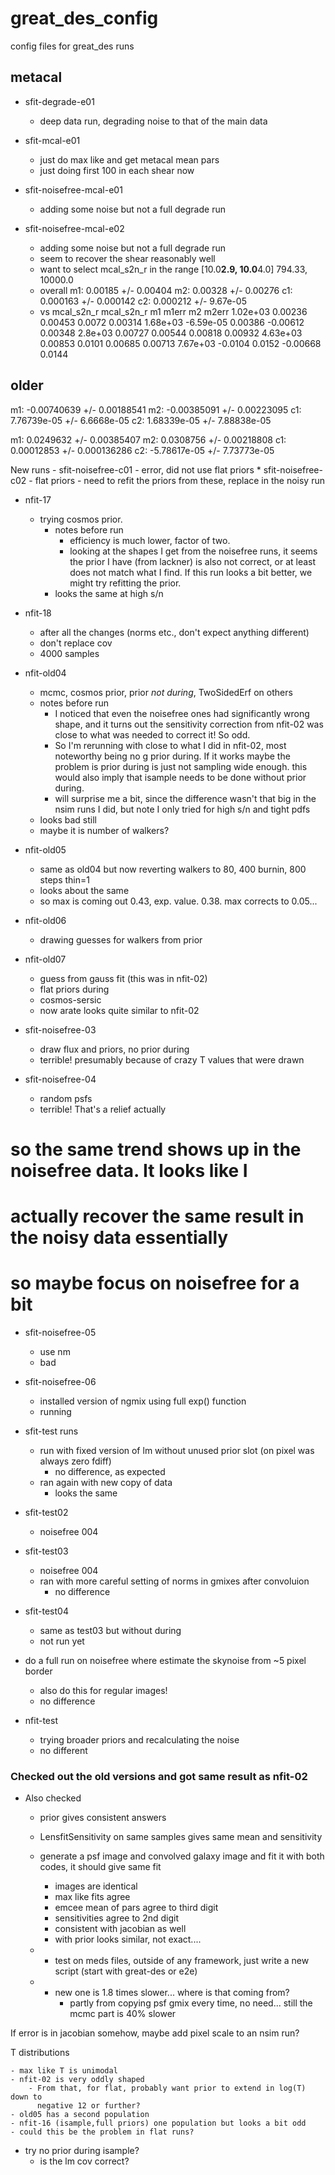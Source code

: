 # great_des_config
config files for great_des runs

metacal
--------
- sfit-degrade-e01
    - deep data run, degrading noise to that of the main
      data
- sfit-mcal-e01
    - just do max like and get metacal mean pars
    - just doing first 100 in each shear now

- sfit-noisefree-mcal-e01
    - adding some noise but not a full degrade run
- sfit-noisefree-mcal-e02
    - adding some noise but not a full degrade run
    - seem to recover the shear reasonably well
    - want to select mcal_s2n_r in the range
        [10.0**2.9,  10.0**4.0]
        794.33, 10000.0 
    - overall
        m1: 0.00185 +/- 0.00404
        m2: 0.00328 +/- 0.00276
        c1: 0.000163 +/- 0.000142
        c2: 0.000212 +/- 9.67e-05
    - vs mcal_s2n_r
    mcal_s2n_r         m1      m1err         m2      m2err
      1.02e+03    0.00236    0.00453     0.0072    0.00314
      1.68e+03  -6.59e-05    0.00386   -0.00612    0.00348
       2.8e+03    0.00727    0.00544    0.00818    0.00932
      4.63e+03    0.00853     0.0101    0.00685    0.00713
      7.67e+03    -0.0104     0.0152   -0.00668     0.0144


older
-------

m1: -0.00740639 +/- 0.00188541
m2: -0.00385091 +/- 0.00223095
c1: 7.76739e-05 +/- 6.6668e-05
c2: 1.68339e-05 +/- 7.88838e-05

m1: 0.0249632 +/- 0.00385407
m2: 0.0308756 +/- 0.00218808
c1: 0.00012853 +/- 0.000136286
c2: -5.78617e-05 +/- 7.73773e-05

New runs
    - sfit-noisefree-c01
        - error, did not use flat priors
    * sfit-noisefree-c02
        - flat priors
        - need to refit the priors from these, replace in the noisy run




- nfit-17
    - trying cosmos prior.
        - notes before run
            - efficiency is much lower, factor of two.
            - looking at the shapes I get from the noisefree runs, it seems the
              prior I have (from lackner) is also not correct, or at least does
              not match what I find.  If this run looks a bit better, we might
              try refitting the prior.
        - looks the same at high s/n
- nfit-18
    - after all the changes (norms etc., don't expect anything different)
    - don't replace cov
    - 4000 samples

- nfit-old04
    - mcmc, cosmos prior, prior *not during*, TwoSidedErf on others
    - notes before run
        - I noticed that even the noisefree ones had significantly wrong shape,
          and it turns out the sensitivity correction from nfit-02 was close to
          what was needed to correct it!  So odd.
        - So I'm rerunning with close to what I did in nfit-02, most noteworthy
          being no g prior during. If it works maybe the problem is prior
          during is just not sampling wide enough.  this would also imply that
          isample needs to be done without prior during.
        - will surprise me a bit, since the difference wasn't that big in the
          nsim runs I did, but note I only tried for high s/n and tight pdfs
    - looks bad still
    - maybe it is number of walkers?
- nfit-old05
    - same as old04 but now reverting walkers to 80, 400 burnin, 800 steps
      thin=1
    - looks about the same
    - so max is coming out 0.43, exp. value. 0.38.  max corrects to 0.05...
- nfit-old06
    - drawing guesses for walkers from prior
- nfit-old07
    - guess from gauss fit (this was in nfit-02)
    - flat priors during
    - cosmos-sersic
    - now arate looks quite similar to nfit-02

- sfit-noisefree-03
    - draw flux and priors, no prior during
    - terrible! presumably because of crazy T values that were drawn
- sfit-noisefree-04
    - random psfs
    - terrible!  That's a relief actually

# so the same trend shows up in the noisefree data.  It looks like I
# actually recover the same result in the noisy data essentially
#    so maybe focus on noisefree for a bit

- sfit-noisefree-05
    - use nm
    - bad

- sfit-noisefree-06
    - installed version of ngmix using full exp() function
    * running

- sfit-test runs
    - run with fixed version of lm without unused prior slot (on pixel was
      always zero fdiff)
        - no difference, as expected
    - ran again with new copy of data
        - looks the same

- sfit-test02
    - noisefree 004
- sfit-test03
    - noisefree 004
    - ran with more careful setting of norms in gmixes after convoluion
        - no difference
- sfit-test04
    - same as test03 but without during
    * not run yet


- do a full run on noisefree where estimate the skynoise from ~5 pixel border
    - also do this for regular images!
    - no difference

- nfit-test
    - trying broader priors and recalculating the noise
    - no different

### Checked out the old versions and got same result as nfit-02 ###

- Also checked
    - prior gives consistent answers
    - LensfitSensitivity on same samples gives same mean and sensitivity

    - generate a psf image and convolved galaxy image and fit it with both
      codes, it should give same fit
        - images are identical
        - max like fits agree
        - emcee mean of pars agree to third digit
        - sensitivities agree to 2nd digit
        - consistent with jacobian as well
        - with prior looks similar, not exact....
    - * test on meds files, outside of any framework, just write a new script
      (start with great-des or e2e)
    - * new one is 1.8 times slower... where is that coming from?
        - partly from copying psf gmix every time, no need...
        still the mcmc part is 40% slower

If error is in jacobian somehow, maybe add pixel scale to an nsim run?

T distributions

    - max like T is unimodal
    - nfit-02 is very oddly shaped
        - From that, for flat, probably want prior to extend in log(T) down to
          negative 12 or further?
    - old05 has a second population
    - nfit-16 (isample,full priors) one population but looks a bit odd
    - could this be the problem in flat runs?

- try no prior during isample?
    - is the lm cov correct?
